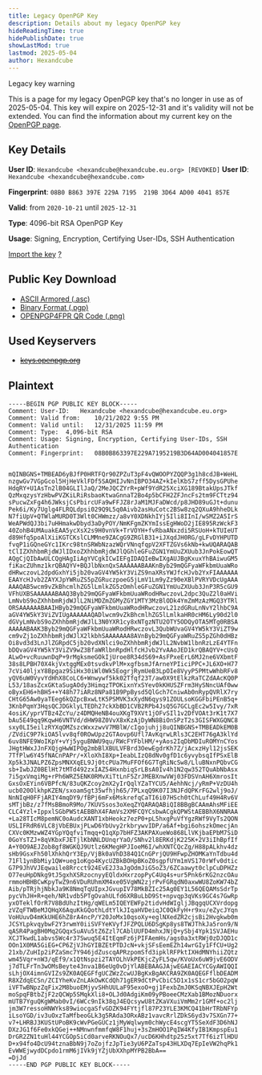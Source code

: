 ```yaml
---
title: Legacy OpenPGP Key
description: Details about my legacy OpenPGP key
hideReadingTime: true
hidePublishDate: true
showLastMod: true
lastmod: 2025-05-04
author: Hexandcube
---
```


<div class="alert alert-yellow">
    <i class="text-2xl fa-solid fa-calendar-xmark fa-fw"></i>
    <span class="title-6">Legacy key warning</span>
    <p class="content">
        This is a page for my legacy OpenPGP key that's no longer in use as of 2025-05-04.
        This key will expire on 2025-12-31 and it's validity will not be extended.
        You can find the information about my current key on the <a href="/pgp">OpenPGP page</a>.
    </p>
</div>


## Key Details

**User ID**: `Hexandcube <hexandcube@hexandcube.eu.org> [REVOKED]`
**User ID**: `Hexandcube <hexandcube@hexandcube.com>`

**Fingerprint**: `08B0 B863 397E 229A 7195  219B 3D64 AD00 4041 857E`

**Valid**: from `2020-10-21` until `2025-12-31` 

**Type**: 4096-bit RSA OpenPGP Key

**Usage**: Signing, Encryption, Certifying User-IDs, SSH Authentication 

<p>
    <a class="btn" href="openpgp4fpr:08B0B863397E229A7195219B3D64AD004041857E"><i class="fa-solid fa-file-import mr-2"></i> Import the key</a>
    <abbr title="This button will work with any app that supports openpgp4fpr URIs (e.g. OpenKeychain, Kleopatra)">?</abbr>
</p>

## Public Key Download 

* [ASCII Armored (.asc)](/.well-known/openpgpkey/legacy/Hexandcube_0x4041857E_public.asc)
* [Binary Format (.pgp)](/.well-known/openpgpkey/legacy/Hexandcube_0x4041857E_public.pgp)
* [OPENPGP4FPR QR Code (.png)](/.well-known/openpgpkey/legacy/Hexandcube_0x4041857E_fpr.png)

## Used Keyservers

* ~~[keys.openpgp.org](https://keys.openpgp.org)~~

## Plaintext

```
-----BEGIN PGP PUBLIC KEY BLOCK-----
Comment: User-ID:	Hexandcube <hexandcube@hexandcube.eu.org>
Comment: Valid from:	10/21/2022 9:55 PM
Comment: Valid until:	12/31/2025 11:59 PM
Comment: Type:	4,096-bit RSA
Comment: Usage:	Signing, Encryption, Certifying User-IDs, SSH Authentication
Comment: Fingerprint:	08B0B863397E229A7195219B3D64AD004041857E


mQINBGNS+TMBEAD6yBJfP0HRTFQr90ZPZuT3pF4vQWOOPYZQQP3g1h8cdJB+WeHL
nzgwGv7VGpGcol5HjHeVklFDf5SAQHIJvNnIBPO34AZ+kIelKbS7zff5DysGPUhe
HdqRY+U1AsTn2lB04GLIlJaQ/2MeJQCZYrR+pWf9YdR25XciXG189BtakUpsJTkf
QzMxqzysYzHbwPVZKiLRiRsbaoKtwaGnnaT2Bo4p5bCFH2ZFJncFs2tm9FCTtz94
sPucwZxFg4h6JWksjCsPbircUFa9wFFJZ8rJaM1MJFaDWcd/p8JHD89uGJt+dunu
Pek6i/Ky7Uglg4FLRQLdpsi029Q9L5q0Aivb2asHuCotc2BSw8zq2QXuA9hheDLk
N7fiUpV+QTWlaMURD0T3Wlt0CHWmzz/a8vY0XDNkhIYj5Ili8IInI/wSMZ2A5IrS
WeAPWdQJ3bi7uHHmakwDbyd3aDyPOY/NmKFgmZKYmIssEgHWoD2jIE895RzWckF3
40ZohB4UMAuakEAA5ycXsX2s9H0vnVk+TrVOYH+fvRbaANxzdi5RSUoH+kTUIeUT
d89Hfq5poAlXiiKGTCKslCLMMne9ZACgG9ZRGlB31+iJXqdJH0RG/gLFvDYHPUTD
fvqP1iGQneGYc1IKrc98tnSRWbNzazWQrVNnqfqpV2XFTZGVs6kNb+kwUQARAQAB
tClIZXhhbmRjdWJlIDxoZXhhbmRjdWJlQGhleGFuZGN1YmUuZXUub3JnPokEowQT
AQgCjQIbAwULCQgHAgIiAgYVCgkICwIEFgIDAQIeBwIXgAUJBgKxuxYhBAiwuGM5
fiKacZUhmz1krQBAQYV+BQJlbNxnQxSAAAAAABAAKnByb29mQGFyaWFkbmUuaWRo
dHRwczovL2dpdGxhYi5jb20vaGV4YW5kY3ViZS9naXRsYWJfcHJvb2YxFIAAAAAA
EAAYcHJvb2ZAYXJpYWRuZS5pZGRuczpoeG5jLmV1Lm9yZz90eXBlPVRYVDcUgAAA
AAAQAB5wcm9vZkBhcmlhZG5lLmlkZG5zOmhleGFuZGN1YmUuZXUub3JnP3R5cGU9
VFhUXBSAAAAAABAAQ3Byb29mQGFyaWFkbmUuaWRodHRwczovL2dpc3QuZ2l0aHVi
LmNvbS9oZXhhbmRjdWJlL2NiMDZmZGMyZGY1MTY3MzBlODk4YmZmMzAzMGQ3YTRl
ORSAAAAAABAAIHByb29mQGFyaWFkbmUuaWRodHRwczovL21zdGRuLnNvY2lhbC9A
aGV4YW5kY3ViZVIUgAAAAAAQADlwcm9vZkBhcmlhZG5lLmlkaHR0cHM6Ly90d2l0
dGVyLmNvbS9oZXhhbmRjdWJlL3N0YXR1cy8xNTgzNTU2OTY5ODQyOTA5MTg0RBSA
AAAAABAAK3Byb29mQGFyaWFkbmUuaWRodHRwczovL3QubWUvaGV4YW5kY3ViZT9w
cm9vZj1oZXhhbmRjdWJlX2lkbhSAAAAAAA8AVnByb29mQGFyaWRuZS5pZGh0dHBz
Oi8vd3d3LnJlZGRpdC5jb20vdXNlci9oZXhhbmRjdWJlL2NvbW1lbnRzLzE4YTFn
bDQvaGV4YW5kY3ViZV9wZ3BfaWRlbnRpdHlfcHJvb2YvAAoJED1krQBAQYV+cUsQ
ALwO+vcRuuwnDqP+9rMgksmeGOkIjUroe8R34dS69+AsFPxeErL6MJ2ne6VXbmtF
38s8LPBH70X4kjVxtggMEx0tsvdkvPlM+xgfbsmJfArneYPIiciPPC+JL6XO+H77
7cVi40ljxY8Bpgaz9SiHx30iWl0Wk5EogrjRymUeB3LpOIe8VyyP5PMtwWhbRFv8
yQV6uW0VyvYdHhX8CoLC6+Wnwywf5kk02Tfqf23T/aw0X9tElkzRaTCZdAAcKQ0P
L53/18asZcxGKtaSugAOdy3HimqzTPOKixnYxSYev0kKHUSZFrm3HySNncUAf0ww
oByxEH6+hBH5++Y48h77iARz8NPa81B9PpBysd5QlGch7CniwAb0nRypQVRlX7ry
CHtG65Aw0yaTEeg6kQZpcBxwLtK5PSMVK3xXydN6qys91ZOULsoKGGFbiPEnB5q+
3KnbPqmY3HqsQCJDGklyLTEDh27ckXbBD1CVB2RPb4JsQ5G7GCLgEc2w5Ivy/7xR
4osiK/yprVTBz4ZcYu/z4DMQHeNB4ouXKgT9XVt1jOFvSIl1v2DfVOAt3rK1t7X7
bAu5E49qq9KqwH6VNTVd/dHW98Z0VvX8xKzAjDyWN8BiOnSPzT2s3GISFWXGQNC8
sxy0LI5eilzRYXqOMZszcWxxzwvV7MBlW/cIgojuhjj8uQINBGNS+TMBEADkEM0B
/ZVdiC9P7kiOA5lvv8qf0ROwUpz2GTAovp6Ufl7AvKqrwLRls3C2EHT76gA3klYd
6uv8NFE9WoIKpY+vYj5yguBNWU9qu/RWcFYFblHM/+yAos2IqDbMDIuROMYnCYos
JHgtHWxJJnFXQjgHwWIPOg2mbBlXBULVFBrd3OewEgdrKh7Z/jAcxzHyl12jsSEK
7TfPlw6Y45fNACnPAPr/+XloXhI8Xp+IeabLIzQ8dNv0gfD1c6yvybsqIfPSxElB
Xp5k3JNALPZ6ZpsMNXXqEL9Jj0tcPUa7MuFFOf6G7TgRiNcSw8/LluBNxnPQbvCG
sb+IwbJZ0BElHt7tMTd492zxIAZ54HxnbiqSrLBsA0Iv4h1N2qw352TQuAbNbAsx
7i5gxVmqiMg+rPh6WRZ5ENK0RMvXiTtLnF5ZrJMEBXnwVWj03FDSVnAH6XmrosIt
GxsOxEYin6VBPfcN/83uQKZcoy2mX2yIrQqlYZaTYCU5/AehhNcj/yRmP+VzDU4h
ucb020OlkhpKZEN/sxoam5gt35wfhjh65/7PLxqQ9K07I3NJFdQPKrFG2wlj9oJ/
NnNIqH0FFjARIY4mqDY9/fBPj6mFx6MskrefqCaTI6i07HSch0tChLuf49H4Rv6V
sMTjbBz/z7fMsBBmoR9Mo/7KUVSsos3oXeqZYQARAQABiQI8BBgBCAAmAhsMFiEE
CLC4Yzl+IppxlSGbPWStAEBBhX4FAmVs2XMFCQYCsbwACgkQPWStAEBBhX6NNRAA
+La28TIcM8pemNC0oAudcXANT1xbHeokz7ezP0+pL5hxgPuVfYgzRWf9VyTs2QON
USLIFRdR6VLC8jVbEBUxjPLwD6YbUvy2rkbrywvIDP/a6Af+bgi6ohszkOmecjAn
CXVc0KMzwWZ4YGpYQqfviTmqq+Q1qXp7bHFZ3AKPAXueWo868LlVKjbaEPbM7SiD
0GoYsTZJ+8qVKbxFJETjlKbNNLDUnqrYaO/SNhv2l8ERKdjK225K+2V3iIhBpfIf
A+Y0O9AEJZob8gf8WGKQJ9Utlz6KMegHPJIoeM6I/whXNTCQcZg/H88pALkhv4dz
sHb9GsxFh50lXhkhQrY3Ep/VjBk0aVhD384Q1CnGPrjQU9HFwpZHOMKaYnTdbu4d
71Fl1ynBbMiy1QW+ueg1oKgo4KycUZBkBOHpBKoZ0sgpfUYm1mVS170rWfv0dtic
G7P9JhVVJEqwaile8Rrcct924EvE2J3aJgOdmJiG5oZ3/6ZCaawyt0clpCuDPHZz
O77euHpDNkg9tJ5gxhXSRzocnyyEQldxHxrzopPyC4Uq4s+ur5Pnk6rKG2nzcOAu
rmmoHBHBCwKpyTwZ9n6VDuRUhmXM4xe05VgWN2zjrPvFGRqdN0axwWU8ZoKW74bZ
Aib/pTRjhjNbkJa9K8NmqTqUIpxJGvupIV78MkBZIc25Ag0EY1L56QEQAMsSdrTp
pycVhJH+R+qeh/NR1vdb5PTgOvahULfd6XRBuLbD9St+npvqp3qVKs9GC4s7GwRp
yxOTeklfOrR7V8BdUhzItHg/qWELm5IQEYEWFp2tidvHdWIgljJBqgqUCXVrdopg
zVZqFTWBeMJQHqX6AquKkGQothLdtYlkJIqaHVDeiqJC0QkFyH+r9xu/eZycJYqn
VoHUuvD4mKkUHE6hZ8rA4ncP/Y20JoMx10qsoXy+eglNXedZR2cjsBi2Hvgkwb0m
JCSYLpkvqybwF2Y3rwmY0iiSVFYeKVyfJFZPQLU6DSgKp8ys8TWJThkJa5ron9/N
qASR4PagBH0Mq2GQqxSuAVu5tZ6Zzl7CAblUUFD4mhxJNjQ+ySbj4Ypk1SVJAEHu
XCJTkwdL1abvs5Wc4r37Swuq5E4ItEqmFz6jPIFAemHs/ags0a3xtRWj0zDJQD1c
OOn1X0MA5GiEG+CP6ZjVJhGYIBZEtPTDJcN+vkjSFsEemEZh14wrGIy1FfCU+Ug2
21xb/ZuHIp2iPZaSmc7Y946jdZuscqAPRzpomSfd3ipklRFPktIXHdMNYhiiZQtz
wm45Vqr+nW3/qEf9/x1QtNspzi2TAYOLhVkPEKjcZyFL5qw/KVoUx6uW9jvE6ODV
j7dTLFrTn3wOMsBeyte43nva1B6eUg0vDjYlABEBAAGJAjwEGAEIACYCGyAWIQQI
sLhjOX4imnGVIZs9ZK0AQEGFfgUCZWzZcwUJBgKxBgAKCRA9ZK0AQEGFflbDEADM
R8XZdqECSn/ZCIYheKvZnLAkOwKCdQh71gER9dCtPvCbiC5D1x1sS1cr5bGO2pqW
iVFTwBNpzZqFix2M8buoEMjyvSHhUULaF95exoO+gj1FexbZmJ0KSqNBXJEpH2Wt
moSpqFBtbZjF2zQCWp5SMqkXli8+OLJd0AdgiKm09yPBoeeCMzXab1BMozNDuorx
mUTB7YguQKgWMab0vI/6WCc9nIk38qJ4EQcsywU8tZKaVXuiVmMm2r1GMf+oc2lj
jm3W7ressoHNWYks89wiocgaSfvGDZK94FYtjfl87P23YLE3KMCQ41bHrTRbNFYp
iLsoYGD/iv3uOxzTaMfbeoGLk3g5RAda3ORxABz1vavcRrlZDkS6yd3v7SXGn77+
v7+LHRBJ3KUStUPoBK9cWvPGeGUCz1jMyWqlwym0chWycE4scgYT5SeXdF3D6hNJ
DXzJG1f6Fe0xkQGej++NMnwnfmmfqW8F1huj+3sZmHOO1PqIW4KfyIB1KmpspEu1
DrGR2ZN1tuHl44YCGOpSiCd0arveRKNOuQx7/ucD6KHhdtp25z5xt7Tf6izTlHDU
D+x94fo4DcU94tznaBbN9j7oZojfzJpTie3yU6PZaTsp43HLXDq7EpIeVW2hqPk1
EvWWEjwydDCpdo1rmM6jIVk9jYZjUbXXhpMYPB2BbA==
=DjJd
-----END PGP PUBLIC KEY BLOCK-----


```
